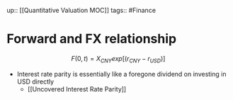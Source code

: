 up:: [[Quantitative Valuation MOC]]
tags:: #Finance  
# Forward and FX relationship
$$F(0,t)=X_{CNY}exp[(r_{CNY}-r_{USD})]$$
- Interest rate parity is essentially like a foregone dividend on investing in USD directly 
	- [[Uncovered Interest Rate Parity]]